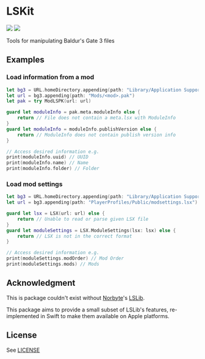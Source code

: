 # LSKit

[![](https://img.shields.io/endpoint?url=https%3A%2F%2Fswiftpackageindex.com%2Fapi%2Fpackages%2Fdivadretlaw%2FLSKit%2Fbadge%3Ftype%3Dplatforms)](https://swiftpackageindex.com/divadretlaw/LSKit) [![](https://img.shields.io/endpoint?url=https%3A%2F%2Fswiftpackageindex.com%2Fapi%2Fpackages%2Fdivadretlaw%2FLSKit%2Fbadge%3Ftype%3Dswift-versions)](https://swiftpackageindex.com/divadretlaw/LSKit)

Tools for manipulating Baldur's Gate 3 files

## Examples

### Load information from a mod

```swift
let bg3 = URL.homeDirectory.appending(path: "Library/Application Support/Baldur's Gate 3/")
let url = bg3.appending(path: "Mods/<mod>.pak")
let pak = try ModLSPK(url: url)

guard let moduleInfo = pak.meta.moduleInfo else {
    return // File does not contain a meta.lsx with ModuleInfo
}
guard let moduleInfo = moduleInfo.publishVersion else {
    return // ModuleInfo does not contain publish version info
}

// Access desired information e.g.
print(moduleInfo.uuid) // UUID
print(moduleInfo.name) // Name
print(moduleInfo.folder) // Folder
```

### Load mod settings

```swift
let bg3 = URL.homeDirectory.appending(path: "Library/Application Support/Baldur's Gate 3/")
let url = bg3.appending(path: "PlayerProfiles/Public/modsettings.lsx")

guard let lsx = LSX(url: url) else {
    return // Unable to read or parse given LSX file
}
guard let moduleSettings = LSX.ModuleSettings(lsx: lsx) else {
    return // LSX is not in the correct format
}

// Access desired information e.g.
print(moduleSettings.modOrder) // Mod Order
print(moduleSettings.mods) // Mods
```

## Acknowledgment

This is package couldn't exist without [Norbyte](https://github.com/Norbyte)'s [LSLib](https://github.com/Norbyte/lslib).

This package aims to provide a small subset of LSLib's features, re-implemented in Swift to make them available on Apple platforms.

## License

See [LICENSE](LICENSE)
